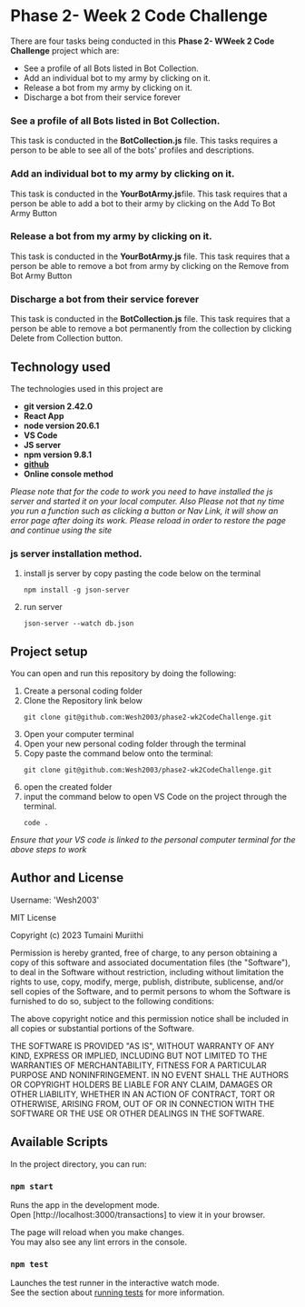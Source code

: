 # Phase 2- Week 2 Code Challenge


<p> 

There are four tasks being conducted in this **Phase 2- WWeek 2 Code Challenge** project which are:


<ul>
    <li> See a profile of all Bots listed in Bot Collection. </li>
    <li>Add an individual bot to my army by clicking on it.</li>
    <li> Release a bot from my army by clicking on it. </li>
    <li> Discharge a bot from their service forever </li>
</ul>

</p>

### See a profile of all Bots listed in Bot Collection.
<p>

This task is conducted in the **BotCollection.js** file. This tasks requires a person to be able to see all of the bots' profiles and descriptions.

</p>

### Add an individual bot to my army by clicking on it.
<p>

This task is conducted in the **YourBotArmy.js**file. This task requires that a person be able to add a bot to their army by clicking on the Add To Bot Army Button

</p>

### Release a bot from my army by clicking on it.
<p>

This task is conducted in the **YourBotArmy.js** file. This task requires that a person be able to remove a bot from army by clicking on the Remove from Bot Army Button

</p>

### Discharge a bot from their service forever
<p>

This task is conducted in the **BotCollection.js** file. This task requires that a person be able to remove a bot permanently from the collection by clicking Delete from Collection button.

</p>

## Technology used 
The technologies used in this project are

<ul>
    <li>
    <strong>git version 2.42.0</strong>
    </li>
    <li>
    <strong>React App</strong>
    </li>
        <li>
    <strong>node version 20.6.1 </strong>
    </li>
    <li>
    <strong>VS Code</strong>
    </li>
    <li>
    <strong>JS server</strong>
    </li>
    <li>
    <strong>npm version 9.8.1</strong>
    </li>
        <li>
    <strong><a href = "https://github.com/">github</a></strong>
    </li>
    <li>
    <strong>Online console method</strong>
    </li>

</ul>

<em> Please note that for the code to work you need to have installed the js server and started it on 
 your local computer.</em>
<em>Also Please not that ny time you run a function such as clicking a button or Nav Link, it will show an error page after doing its work. Please reload in order to restore the page and continue using the site</em>

### js server installation method.
1. install js server by copy pasting the code below on the terminal
    ```{shell}
    npm install -g json-server
    ```
2. run server 
    ```{shell}
    json-server --watch db.json
    ```

## Project setup 
<p>
You can open and run this repository by doing the following: 

1. Create a personal coding folder
2. Clone the Repository link below
    ```{shell}
    git clone git@github.com:Wesh2003/phase2-wk2CodeChallenge.git
    ```
2. Open your computer terminal
3. Open your new personal coding folder through the terminal
4. Copy paste the command below onto the terminal: 
    ```{shell}
    git clone git@github.com:Wesh2003/phase2-wk2CodeChallenge.git
    ```
5. open the created folder
6. input the command below to open VS Code on the project through the terminal.
    ```{shell}
    code .
    ```
<em>Ensure that your VS code is linked to the personal computer terminal for the above steps to work</em>

</p>

## Author and License 
Username: 'Wesh2003'

MIT License

Copyright (c) 2023 Tumaini Muriithi

Permission is hereby granted, free of charge, to any person obtaining a copy
of this software and associated documentation files (the "Software"), to deal
in the Software without restriction, including without limitation the rights
to use, copy, modify, merge, publish, distribute, sublicense, and/or sell
copies of the Software, and to permit persons to whom the Software is
furnished to do so, subject to the following conditions:

The above copyright notice and this permission notice shall be included in all
copies or substantial portions of the Software.

THE SOFTWARE IS PROVIDED "AS IS", WITHOUT WARRANTY OF ANY KIND, EXPRESS OR
IMPLIED, INCLUDING BUT NOT LIMITED TO THE WARRANTIES OF MERCHANTABILITY,
FITNESS FOR A PARTICULAR PURPOSE AND NONINFRINGEMENT. IN NO EVENT SHALL THE
AUTHORS OR COPYRIGHT HOLDERS BE LIABLE FOR ANY CLAIM, DAMAGES OR OTHER
LIABILITY, WHETHER IN AN ACTION OF CONTRACT, TORT OR OTHERWISE, ARISING FROM,
OUT OF OR IN CONNECTION WITH THE SOFTWARE OR THE USE OR OTHER DEALINGS IN THE
SOFTWARE.



## Available Scripts

In the project directory, you can run:

### `npm start`

Runs the app in the development mode.\
Open [http://localhost:3000/transactions] to view it in your browser.

The page will reload when you make changes.\
You may also see any lint errors in the console.

### `npm test`

Launches the test runner in the interactive watch mode.\
See the section about [running tests](https://facebook.github.io/create-react-app/docs/running-tests) for more information.


